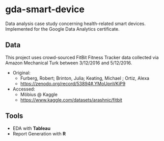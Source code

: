 # gda-smart-device

Data analysis case study concerning health-related smart devices. Implemented for the Google Data Analytics certificate.


## Data

This project uses crowd-sourced FitBit Fitness Tracker data collected via Amazon Mechanical Turk between 3/12/2016 and 5/12/2016.

* Original:
  * Furberg, Robert; Brinton, Julia; Keating, Michael ; Ortiz, Alexa
  * <https://zenodo.org/record/53894#.YMoUpnVKiP9>
* Accessed:
  * Möbius @ Kaggle
  * <https://www.kaggle.com/datasets/arashnic/fitbit>

## Tools

* EDA with **Tableau**
* Report Generation with **R**
